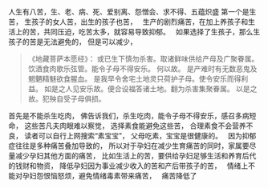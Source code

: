 人生有八苦，生、老、病、死、爱别离、怨憎会、求不得、五蕴炽盛
第一个是生苦，
生孩子的女人苦，出生的孩子也苦，
&nbsp;
生产的剧烈痛苦，在加上养孩子和生活上的苦，共同压迫，吃苦太多，就容易导致抑郁。
&nbsp;
如果选择了生孩子，那么生孩子的苦是无法避免的，
但是可以减少，

> ﻿《地藏菩萨本愿经》：
> 或已生下慎勿杀害。取诸鲜味供给产母及广聚眷属。饮酒食肉歌乐弦管。能令子母不得安乐。
> 何以故。
> 是产难时有无数恶鬼及魍魉精魅欲食腥血。
> 是我早令舍宅土地灵只荷护子母。使令安乐而得利益。
> 如是之人见安乐故。便合设福答诸土地。翻为杀害集聚眷属。
> 以是之故。犯殃自受子母俱损。

首先是不能杀生吃肉，
佛告诉我们，杀生吃肉，能令子母不得安乐，感召多病短命，
这些苦凡夫肉眼难以察觉，
选择素食能避免这些苦，
合理素食不会营养不良，
读者可以自行上网搜索“素宝宝”，
父母吃素，宝宝是很健康的。
&nbsp;
因为抑郁症往往是多种痛苦叠加导致的，
所以对于孕妇在减少生育痛苦的同时，家属要尽量减少孕妇其他方面的痛苦，
比如生活上的苦，要供给孕妇足够生活和养育后代的钱财和物资，
降低孕妇因为事业减少收入的苦和产后带孩子的苦，
&nbsp;
情绪上不能对孕妇怨恨恼怒烦，避免情绪毒素带来痛苦，
&nbsp;
痛苦降低了


